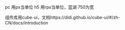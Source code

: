 pc 用px当单位
h5 用rpx当单位，蓝湖 750为宽

组件库用cube-ui，文档https://didi.github.io/cube-ui/#/zh-CN/docs/introduction